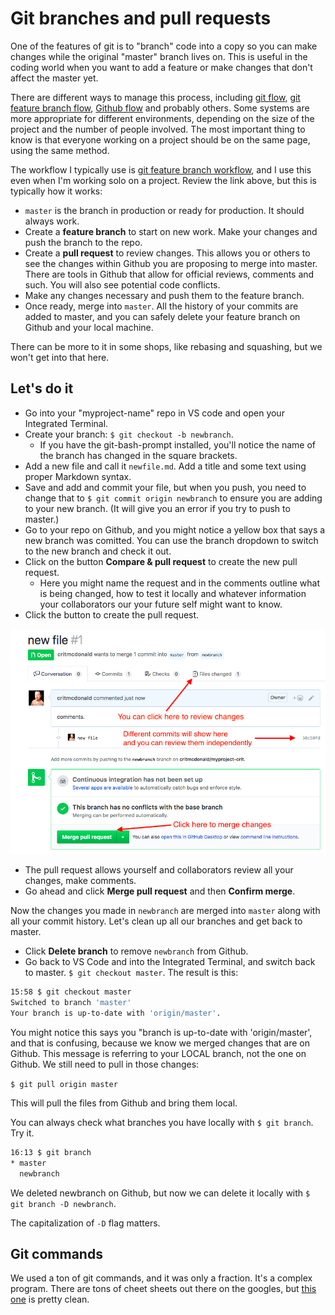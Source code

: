 # Git branches and pull requests

One of the features of git is to "branch" code into a copy so you can make changes while the original "master" branch lives on. This is useful in the coding world when you want to add a feature or make changes that don't affect the master yet.

There are different ways to manage this process, including [git flow](https://nvie.com/posts/a-successful-git-branching-model/), [git feature branch flow](https://www.atlassian.com/git/tutorials/comparing-workflows/feature-branch-workflow), [Github flow](https://guides.github.com/introduction/flow/) and probably others. Some systems are more appropriate for different environments, depending on the size of the project and the number of people involved. The most important thing to know is that everyone working on a project should be on the same page, using the same method.

The workflow I typically use is [git feature branch workflow](https://confluence.atlassian.com/bitbucket/workflow-for-git-feature-branching-814201830.html), and I use this even when I'm working solo on a project. Review the link above, but this is typically how it works:

* `master` is the branch in production or ready for production. It should always work.
* Create a **feature branch** to start on new work. Make your changes and push the branch to the repo.
* Create a **pull request** to review changes. This allows you or others to see the changes within Github you are proposing to merge into master. There are tools in Github that allow for official reviews, comments and such. You will also see potential code conflicts.
* Make any changes necessary and push them to the feature branch.
* Once ready, merge into `master`. All the history of your commits are added to master, and you can safely delete your feature branch on Github and your local machine.

There can be more to it in some shops, like rebasing and squashing, but we won't get into that here.

## Let's do it

* Go into your "myproject-name" repo in VS code and open your Integrated Terminal.
* Create your branch: `$ git checkout -b newbranch`.
  * If you have the git-bash-prompt installed, you'll notice the name of the branch has changed in the square brackets.
* Add a new file and call it `newfile.md`. Add a title and some text using proper Markdown syntax.
* Save and add and commit your file, but when you push, you need to change that to `$ git commit origin newbranch` to ensure you are adding to your new branch. (It will give you an error if you try to push to master.)
* Go to your repo on Github, and you might notice a yellow box that says a new branch was comitted. You can use the branch dropdown to switch to the new branch and check it out.
* Click on the button **Compare & pull request** to create the new pull request.
  * Here you might name the request and in the comments outline what is being changed, how to test it locally and whatever information your collaborators our your future self might want to know.
* Click the button to create the pull request.

![pull reqeust](../../images/pull-request.png)

* The pull request allows yourself and collaborators review all your changes, make comments.
* Go ahead and click **Merge pull request** and then **Confirm merge**.

Now the changes you made in `newbranch` are merged into `master` along with all your commit history. Let's clean up all our branches and get back to master.

* Click **Delete branch** to remove `newbranch` from Github.
* Go back to VS Code and into the Integrated Terminal, and switch back to master. `$ git checkout master`. The result is this:

``` bash
15:58 $ git checkout master
Switched to branch 'master'
Your branch is up-to-date with 'origin/master'.
```

You might notice this says you "branch is up-to-date with 'origin/master', and that is confusing, because we know we merged changes that are on Github. This message is referring to your LOCAL branch, not the one on Github. We still need to pull in those changes:

`$ git pull origin master`

This will pull the files from Github and bring them local.

You can always check what branches you have locally with `$ git branch`. Try it.

``` bash
16:13 $ git branch
* master
  newbranch
```

We deleted newbranch on Github, but now we can delete it locally with `$ git branch -D newbranch`.

The capitalization of `-D` flag matters.

## Git commands

We used a ton of git commands, and it was only a fraction. It's a complex program. There are tons of cheet sheets out there on the googles, but [this one](https://www.git-tower.com/blog/git-cheat-sheet) is pretty clean.

